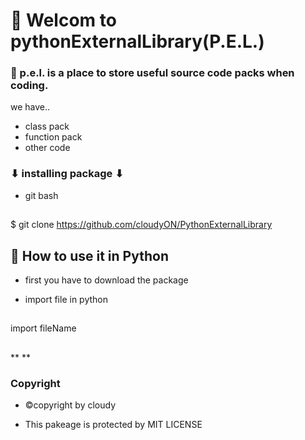# 👋 Welcom to pythonExternalLibrary(P.E.L.)

### 📣 p.e.l. is a place to store useful source code packs when coding.
we have..

* class pack
* function pack
* other code

### ⬇ installing package ⬇

* git bash
##
$ git clone https://github.com/cloudyON/PythonExternalLibrary
##

## 🤔 How to use it in Python
* first you have to download the package

* import file in python
##
import fileName
##

**
**
### Copyright
* ©copyright by cloudy

* This pakeage is protected by MIT LICENSE









